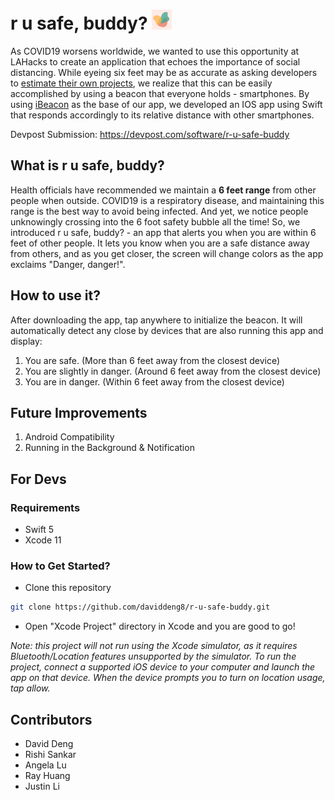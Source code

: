 # r u safe, buddy? <img src="/Xcode Project/rusafebuddy/Assets.xcassets/AppIcon.appiconset/120x120.png" height="32">
As COVID19 worsens worldwide, we wanted to use this opportunity at LAHacks to create an application that echoes the importance of social distancing. While eyeing six feet may be as accurate as asking developers to [estimate their own projects](http://improvingwetware.com/pages/WhenEstimateIsWrong), we realize that this can be easily accomplished by using a beacon that everyone holds - smartphones. By using [iBeacon](https://developer.apple.com/ibeacon/) as the base of our app, we developed an IOS app using Swift that responds accordingly to its relative distance with other smartphones.

Devpost Submission: https://devpost.com/software/r-u-safe-buddy

## What is r u safe, buddy?
Health officials have recommended we maintain a **6 feet range** from other people when outside. COVID19 is a respiratory disease, and maintaining this range is the best way to avoid being infected. And yet, we notice people unknowingly crossing into the 6 foot safety bubble all the time! So, we introduced r u safe, buddy? - an app that alerts you when you are within 6 feet of other people. It lets you know when you are a safe distance away from others, and as you get closer, the screen will change colors as the app exclaims "Danger, danger!".

## How to use it?
After downloading the app, tap anywhere to initialize the beacon. It will automatically detect any close by devices that are also running this app and display:
1. You are safe. (More than 6 feet away from the closest device)
2. You are slightly in danger. (Around 6 feet away from the closest device)
3. You are in danger. (Within 6 feet away from the closest device)

## Future Improvements
1. Android Compatibility
2. Running in the Background & Notification

## For Devs
### Requirements
* Swift 5
* Xcode 11

### How to Get Started?
* Clone this repository
```bash
git clone https://github.com/daviddeng8/r-u-safe-buddy.git
```

* Open "Xcode Project" directory in Xcode and you are good to go!

*Note: this project will not run using the Xcode simulator, as it requires Bluetooth/Location features unsupported by the simulator. To run the project, connect a supported iOS device to your computer and launch the app on that device. When the device prompts you to turn on location usage, tap allow.*

## Contributors
* David Deng
* Rishi Sankar
* Angela Lu
* Ray Huang
* Justin Li
